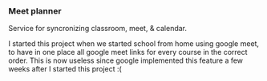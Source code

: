 ### Meet planner

Service for syncronizing classroom, meet, & calendar.

I started this project when we started school from home using google meet, to have in one place all google meet links for every course in the correct order. This is now useless since google implemented this feature a few weeks after I started this project :(
